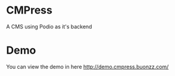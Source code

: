 CMPress
==========

A CMS using Podio as it's backend


Demo
====

You can view the demo in here
http://demo.cmpress.buonzz.com/
